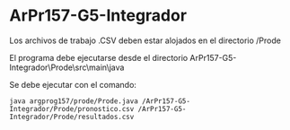 # ArPr157-G5-Integrador

Los archivos de trabajo .CSV deben estar alojados en el directorio /Prode

El programa debe ejecutarse desde el directorio ArPr157-G5-Integrador\Prode\src\main\java

Se debe ejecutar con el comando:

```java argprog157/prode/Prode.java /ArPr157-G5-Integrador/Prode/pronostico.csv /ArPr157-G5-Integrador/Prode/resultados.csv```

